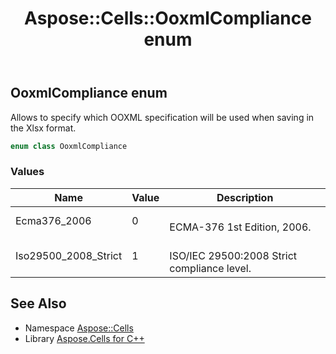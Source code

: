 ﻿---
title: Aspose::Cells::OoxmlCompliance enum
linktitle: OoxmlCompliance
second_title: Aspose.Cells for C++ API Reference
description: 'Aspose::Cells::OoxmlCompliance enum. Allows to specify which OOXML specification will be used when saving in the Xlsx format in C++.'
type: docs
weight: 22600
url: /cpp/aspose.cells/ooxmlcompliance/
---
## OoxmlCompliance enum


Allows to specify which OOXML specification will be used when saving in the Xlsx format.

```cpp
enum class OoxmlCompliance
```

### Values

| Name | Value | Description |
| --- | --- | --- |
| Ecma376_2006 | 0 | <br>ECMA-376 1st Edition, 2006. |
| Iso29500_2008_Strict | 1 | <br>ISO/IEC 29500:2008 Strict compliance level. |

## See Also

* Namespace [Aspose::Cells](../)
* Library [Aspose.Cells for C++](../../)
